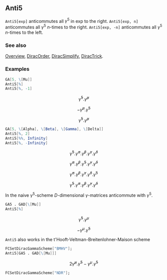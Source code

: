 ## Anti5

`Anti5[exp]` anticommutes all $\gamma^5$ in exp to the right. `Anti5[exp, n]` anticommutes all $\gamma^5$ $n$-times to the right. `Anti5[exp, -n]` anticommutes all $\gamma^5$ $n$-times to the left.

### See also

[Overview](Extra/FeynCalc.md), [DiracOrder](DiracOrder.md), [DiracSimplify](DiracSimplify.md), [DiracTrick](DiracTrick.md).

### Examples

```mathematica
GA[5, \[Mu]] 
Anti5[%]
Anti5[%, -1]
```

$$\bar{\gamma }^5.\bar{\gamma }^{\mu }$$

$$-\bar{\gamma }^{\mu }.\bar{\gamma }^5$$

$$\bar{\gamma }^5.\bar{\gamma }^{\mu }$$

```mathematica
GA[5, \[Alpha], \[Beta], \[Gamma], \[Delta]]
Anti5[%, 2]
Anti5[%%, Infinity]
Anti5[%, -Infinity]
```

$$\bar{\gamma }^5.\bar{\gamma }^{\alpha }.\bar{\gamma }^{\beta }.\bar{\gamma }^{\gamma }.\bar{\gamma }^{\delta }$$

$$\bar{\gamma }^{\alpha }.\bar{\gamma }^{\beta }.\bar{\gamma }^5.\bar{\gamma }^{\gamma }.\bar{\gamma }^{\delta }$$

$$\bar{\gamma }^{\alpha }.\bar{\gamma }^{\beta }.\bar{\gamma }^{\gamma }.\bar{\gamma }^{\delta }.\bar{\gamma }^5$$

$$\bar{\gamma }^5.\bar{\gamma }^{\alpha }.\bar{\gamma }^{\beta }.\bar{\gamma }^{\gamma }.\bar{\gamma }^{\delta }$$

In the naive $\gamma^5$-scheme $D$-dimensional $\gamma$-matrices anticommute with $\gamma^5$.

```mathematica
GA5 . GAD[\[Mu]]
Anti5[%]
```

$$\bar{\gamma }^5.\gamma ^{\mu }$$

$$-\gamma ^{\mu }.\bar{\gamma }^5$$

`Anti5` also works in the t'Hooft-Veltman-Breitenlohner-Maison scheme

```mathematica
FCSetDiracGammaScheme["BMHV"];
Anti5[GA5 . GAD[\[Mu]]]
```

$$2 \hat{\gamma }^{\mu }.\bar{\gamma }^5-\gamma ^{\mu }.\bar{\gamma }^5$$

```mathematica
FCSetDiracGammaScheme["NDR"];
```
